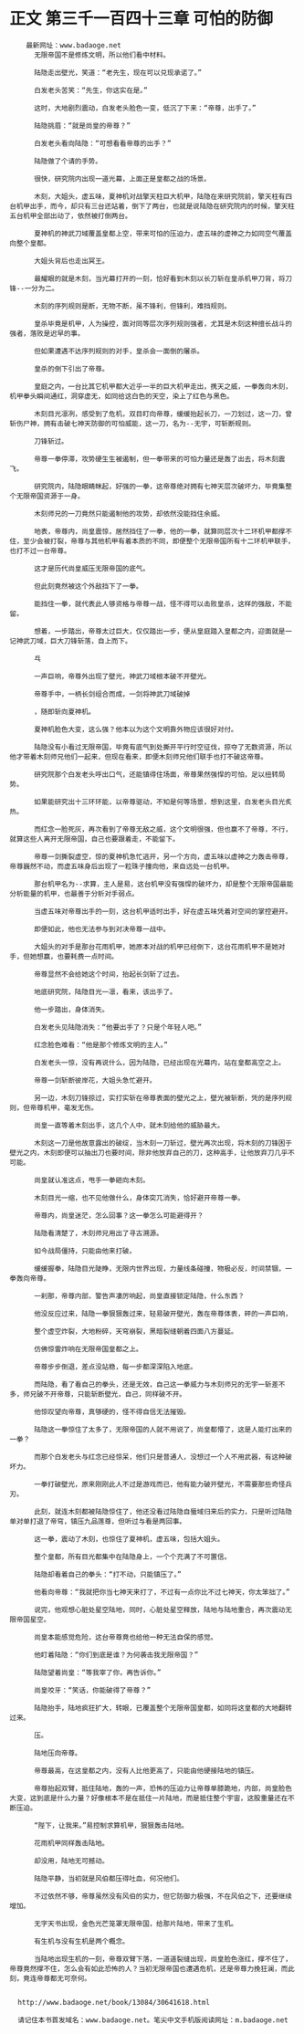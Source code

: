 # 正文 第三千一百四十三章 可怕的防御
        最新网址：www.badaoge.net
          无限帝国不是修炼文明，所以他们看中材料。
      
          陆隐走出壁光，笑道：“老先生，现在可以兑现承诺了。”
      
          白发老头苦笑：“先生，你这实在是。”
      
          这时，大地剧烈震动，白发老头脸色一变，低沉了下来：“帝尊，出手了。”
      
          陆隐挑眉：“就是尚皇的帝尊？”
      
          白发老头看向陆隐：“可想看看帝尊的出手？”
      
          陆隐做了个请的手势。
      
          很快，研究院内出现一道光幕，上面正是皇都之战的场景。
      
          木刻，大姐头，虚五味，夏神机对战擎天柱巨大机甲，陆隐在来研究院前，擎天柱有四台机甲出手，而今，却只有三台还站着，倒下了两台，也就是说陆隐在研究院内的时候，擎天柱五台机甲全部出动了，依然被打倒两台。
      
          夏神机的神武刀域覆盖皇都上空，带来可怕的压迫力，虚五味的虚神之力如同空气覆盖向整个皇都。
      
          大姐头背后也走出冥王。
      
          最耀眼的就是木刻，当光幕打开的一刻，恰好看到木刻以长刀斩在皇杀机甲刀背，将刀锋--一分为二。
      
          木刻的序列规则是断，无物不断，虽不锋利，但锋利，难挡规则。
      
          皇杀毕竟是机甲，人为操控，面对同等层次序列规则强者，尤其是木刻这种擅长战斗的强者，落败是迟早的事。
      
          但如果遭遇不达序列规则的对手，皇杀会一面倒的屠杀。
      
          皇杀的倒下引出了帝尊。
      
          皇庭之内，一台比其它机甲都大近乎一半的巨大机甲走出，携天之威，一拳轰向木刻，机甲拳头瞬间通红，洞穿虚无，如同给这白色的天空，染上了红色与黑色。
      
          木刻目光凛冽，感受到了危机，双目盯向帝尊，缓缓抬起长刀，一刀划过，这一刀，曾斩伤尸神，拥有击破七神天防御的可怕威能，这一刀，名为--无宇，可斩断规则。
      
          刀锋斩过。
      
          帝尊一拳停滞，攻势硬生生被遏制，但一拳带来的可怕力量还是轰了出去，将木刻震飞。
      
          研究院内，陆隐眼睛眯起，好强的一拳，这帝尊绝对拥有七神天层次破坏力，毕竟集整个无限帝国资源于一身。
      
          木刻师兄的一刀竟然只能遏制他的攻势，却依然没能挡住余威。
      
          地表，帝尊内，尚皇震惊，居然挡住了一拳，他的一拳，就算同层次十二环机甲都撑不住，至少会被打裂，帝尊与其他机甲有着本质的不同，即便整个无限帝国所有十二环机甲联手，也打不过一台帝尊。
      
          这才是历代尚皇威压无限帝国的底气。
      
          但此刻竟然被这个外敌挡下了一拳。
      
          能挡住一拳，就代表此人够资格与帝尊一战，怪不得可以击败皇杀，这样的强敌，不能留。
      
          想着，一步踏出，帝尊太过巨大，仅仅踏出一步，便从皇庭踏入皇都之内，迎面就是一记神武刀域，巨大刀锋斩落，自上而下。
      
          乓
      
          一声巨响，帝尊外出现了壁光，神武刀域根本破不开壁光。
      
          帝尊手中，一柄长剑组合而成，一剑将神武刀域破掉
      
          ，随即斩向夏神机。
      
          夏神机脸色大变，这么强？他本以为这个文明靠外物应该很好对付。
      
          陆隐没有小看过无限帝国，毕竟有底气到处撕开平行时空征伐，掠夺了无数资源，所以他才带着木刻师兄他们一起来，但现在看来，即便木刻师兄他们联手也打不破这帝尊。
      
          研究院那个白发老头呼出口气，还能镇得住场面，帝尊果然强悍的可怕，足以扭转局势。
      
          如果能研究出十三环环能，以帝尊驱动，不知是何等场景，想到这里，白发老头目光炙热。
      
          而红念一脸死灰，再次看到了帝尊无敌之威，这个文明很强，但也赢不了帝尊，不行，就算这些人离开无限帝国，自己也要跟着走，不能留下。
      
          帝尊一剑撕裂虚空，惊的夏神机急忙逃开，另一个方向，虚五味以虚神之力轰击帝尊，帝尊巍然不动，而虚五味身后出现了一粒珠子撞向他，来自远处一台机甲。
      
          那台机甲名为--求算，主人是易，这台机甲没有强悍的破坏力，却是整个无限帝国最能分析能量的机甲，也最善于分析对手弱点。
      
          当虚五味对帝尊出手的一刻，这台机甲适时出手，好在虚五味凭着对空间的掌控避开。
      
          即便如此，他也无法参与到对决帝尊一战中。
      
          大姐头的对手是那台花雨机甲，她原本对战的机甲已经倒下，这台花雨机甲不是她对手，但她想赢，也要耗费一点时间。
      
          帝尊显然不会给她这个时间，抬起长剑斩了过去。
      
          地底研究院，陆隐目光一凛，看来，该出手了。
      
          他一步踏出，身体消失。
      
          白发老头见陆隐消失：“他要出手了？只是个年轻人吧。”
      
          红念脸色难看：“他是那个修炼文明的主人。”
      
          白发老头一惊，没有再说什么，因为陆隐，已经出现在光幕内，站在皇都高空之上。
      
          帝尊一剑斩断彼岸花，大姐头急忙避开。
      
          另一边，木刻刀锋掠过，实打实斩在帝尊表面的壁光之上，壁光被斩断，凭的是序列规则，但帝尊机甲，毫发无伤。
      
          尚皇一直等着木刻出手，这几个人中，就木刻给他的威胁最大。
      
          木刻这一刀是他故意露出的破绽，当木刻一刀斩过，壁光再次出现，将木刻的刀锋困于壁光之内，木刻即便可以抽出刀也要时间，除非他放弃自己的刀，这种高手，让他放弃刀几乎不可能。
      
          尚皇就认准这点，甩手一拳砸向木刻。
      
          木刻目光一缩，也不见他做什么，身体突兀消失，恰好避开帝尊一拳。
      
          帝尊内，尚皇迷茫，怎么回事？这一拳怎么可能避得开？
      
          陆隐看清楚了，木刻师兄用出了寻古溯源。
      
          如今战局僵持，只能由他来打破。
      
          缓缓握拳，陆隐目光陡睁，无限内世界出现，力量线条碰撞，物极必反，时间禁锢，一拳轰向帝尊。
      
          一刹那，帝尊内部，警告声凄厉响起，尚皇直接锁定陆隐，什么东西？
      
          他没反应过来，陆隐一拳狠狠轰过来，轻易破开壁光，轰在帝尊体表，砰的一声巨响，
      
          整个虚空炸裂，大地粉碎，天穹崩裂，黑暗裂缝朝着四面八方蔓延。
      
          仿佛惊雷炸响在无限帝国皇都之上。
      
          帝尊步步倒退，差点没站稳，每一步都深深陷入地底。
      
          而陆隐，看了看自己的拳头，还是无效，自己这一拳威力与木刻师兄的无宇一斩差不多，师兄破不开帝尊，只能斩断壁光，自己，同样破不开。
      
          他惊叹望向帝尊，真够硬的，怪不得自信无法摧毁。
      
          陆隐这一拳惊住了太多了，无限帝国的人就不用说了，尚皇都懵了，这是人能打出来的一拳？
      
          而那个白发老头与红念已经惊呆，他们只是普通人，没想过一个人不用武器，有这种破坏力。
      
          一拳打破壁光，原来刚刚此人不过是游戏而已，他有能力破开壁光，不需要那些奇怪兵刃。
      
          此刻，就连木刻都被陆隐惊住了，他还没看过陆隐自蜃域归来后的实力，只是听过陆隐单对单打退了帝穹，镇压九品莲尊，但听过与看是两回事。
      
          这一拳，震动了木刻，也惊住了夏神机，虚五味，包括大姐头。
      
          整个皇都，所有目光都集中在陆隐身上，一个个充满了不可置信。
      
          陆隐却看着自己的拳头：“打不动，只能镇压了。”
      
          他看向帝尊：“我就把你当七神天来打了，不过有一点你比不过七神天，你太笨拙了。”
      
          说完，他观想心脏处星空陆地，同时，心脏处星空释放，陆地与陆地重合，再次震动无限帝国星空。
      
          尚皇本能感觉危险，这台帝尊竟也给他一种无法自保的感觉。
      
          他盯着陆隐：“你们到底是谁？为何袭击我无限帝国？”
      
          陆隐望着尚皇：“等我宰了你，再告诉你。”
      
          尚皇咬牙：“笑话，你能破得了帝尊？”
      
          陆隐抬手，陆地疯狂扩大，转眼，已覆盖整个无限帝国皇都，如同将这皇都的大地翻转过来。
      
          压。
      
          陆地压向帝尊。
      
          帝尊最高，在这皇都之内，没有人比他更高了，只能由他硬接陆地的镇压。
      
          帝尊抬起双臂，抵住陆地，轰的一声，恐怖的压迫力让帝尊单膝跪地，内部，尚皇脸色大变，这到底是什么力量？好像根本不是在抵住一片陆地，而是抵住整个宇宙，这股重量还在不断压迫。
      
          “陛下，让我来。”易控制求算机甲，狠狠轰击陆地。
      
          花雨机甲同样轰击陆地。
      
          却没用，陆地无可撼动。
      
          陆隐平静，当初就是风伯都压得吐血，何况他们。
      
          不过依然不够，帝尊虽然没有风伯的实力，但它防御力极强，不在风伯之下，还要继续增加。
      
          无字天书出现，金色光芒笼罩无限帝国，给那片陆地，带来了生机。
      
          有生机与没有生机是两个概念。
      
          当陆地出现生机的一刻，帝尊双臂下落，一道道裂缝出现，尚皇脸色涨红，撑不住了，帝尊竟然撑不住，怎么会有如此恐怖的人？当初无限帝国也遭遇危机，还是帝尊力挽狂澜，而此刻，竟连帝尊都无可奈何。
      
      
      http://www.badaoge.net/book/13084/30641618.html
      
      请记住本书首发域名：www.badaoge.net。笔尖中文手机版阅读网址：m.badaoge.net
